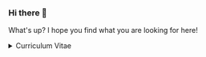 ### Hi there 👋

What's up? I hope you find what you are looking for here! 

<details>
<summary>Curriculum Vitae</summary>
  
**Request**

```graphql
{
  me {
    name
    positions(first: 3, orderBy: RECENT) {
      data {
        title
        startDate
        company {
          name
        }
      }
    }
    languagesOfExpertise(first: 3 orderBy: EXPERIENCE)
  }
}
```


**Response**

```json
{
  "me": {
    "name": "Oscar Roth Andersen",
    "positions": {
      "data": [
        {
          "title": "Technological Lead",
          "startDate": "2020-05-01",
          "company": {
            "name": "Clio ApS"
          }
        },
        {
          "title": "Full stack developer",
          "startDate": "2019-08-01",
          "company": {
            "name": "Clio ApS"
          }
        },
        {
          "title": "Backend Developer",
          "startDate": "2015-02-01",
          "company": {
            "name": "Loyalty Key"
          }
        }
      ],
    },
    "languagesOfExpertise": [
      "PHP",
      "Python",
      "JavaScript"
    ]
  }
}
```

</details

<!--
**Odder/Odder** is a ✨ _special_ ✨ repository because its `README.md` (this file) appears on your GitHub profile.

Here are some ideas to get you started:

- 🔭 I’m currently working on ...
- 🌱 I’m currently learning ...
- 👯 I’m looking to collaborate on ...
- 🤔 I’m looking for help with ...
- 💬 Ask me about ...
- 📫 How to reach me: ...
- 😄 Pronouns: ...
- ⚡ Fun fact: ...
-->

